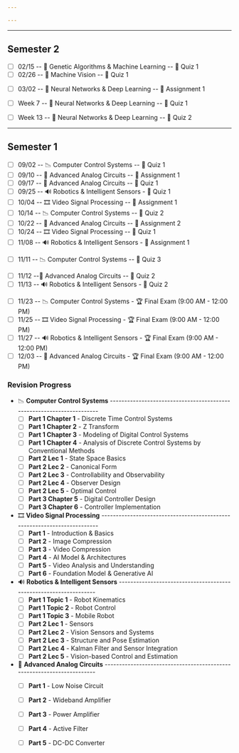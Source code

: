 ```yaml
---

---
```


---
## Semester 2

+ [ ] 02/15 -- 🧬 Genetic Algorithms & Machine Learning -- 📝 Quiz 1
+ [ ] 02/26 -- 📸 Machine Vision -- 📝 Quiz 1
- [ ] 03/02 -- 🔮 Neural Networks & Deep Learning -- 📄 Assignment 1
- [ ] Week 7 -- 🔮 Neural Networks & Deep Learning -- 📝 Quiz 1
- [ ] Week 13 -- 🔮 Neural Networks & Deep Learning -- 📝 Quiz 2

















---
## Semester 1

+ [ ] 09/02 -- 📉 Computer Control Systems -- 📝 Quiz 1
+ [ ] 09/10 -- 🧵 Advanced Analog Circuits -- 📃 Assignment 1
+ [ ] 09/17 -- 🧵 Advanced Analog Circuits -- 📝 Quiz 1
+ [ ] 09/25 -- 🔊 Robotics & Intelligent Sensors - 📝 Quiz 1
+ [ ] 10/04 -- 🎞 Video Signal Processing -- 📃 Assignment 1 
+ [ ] 10/14 -- 📉 Computer Control Systems -- 📝 Quiz 2
+ [ ] 10/22 -- 🧵 Advanced Analog Circuits -- 📃 Assignment 2
+ [ ] 10/24 -- 🎞 Video Signal Processing -- 📝 Quiz 1
+ [ ] 11/08 -- 🔊 Robotics & Intelligent Sensors - 📃 Assignment 1
- [ ] 11/11 -- 📉 Computer Control Systems -- 📝 Quiz 3
+ [ ] 11/12 --🧵 Advanced Analog Circuits -- 📝 Quiz 2
+ [ ] 11/13 -- 🔊 Robotics & Intelligent Sensors - 📝 Quiz 2

- [ ] 11/23 -- 📉 Computer Control Systems - 🏆 Final Exam (9:00 AM - 12:00 PM)
- [ ] 11/25 -- 🎞 Video Signal Processing - 🏆 Final Exam (9:00 AM - 12:00 PM)
- [ ] 11/27 -- 🔊 Robotics & Intelligent Sensors - 🏆 Final Exam (9:00 AM - 12:00 PM)
- [ ] 12/03 -- 🧵 Advanced Analog Circuits - 🏆 Final Exam (9:00 AM - 12:00 PM)

### Revision Progress

+ 📉 **Computer Control Systems** ----------------------------------------------------------------------
	- [ ] **Part 1 Chapter 1** - Discrete Time Control Systems
	- [ ] **Part 1 Chapter 2** - Z Transform
	- [ ] **Part 1 Chapter 3** - Modeling of Digital Control Systems
	- [ ] **Part 1 Chapter 4** - Analysis of Discrete Control Systems by Conventional Methods
	- [ ] **Part 2 Lec 1** - State Space Basics
	- [ ] **Part 2 Lec 2** - Canonical Form
	- [ ] **Part 2 Lec 3** - Controllability and Observability
	- [ ] **Part 2 Lec 4** - Observer Design
	- [ ] **Part 2 Lec 5** - Optimal Control
	- [ ] **Part 3 Chapter 5** - Digital Controller Design
	- [ ] **Part 3 Chapter 6** - Controller Implementation
+ 🎞 **Video Signal Processing** -------------------------------------------------------------------------
	- [ ] **Part 1** - Introduction & Basics
	- [ ] **Part 2** - Image Compression
	- [ ] **Part 3** - Video Compression
	- [ ] **Part 4** - AI Model & Architectures
	- [ ] **Part 5** - Video Analysis and Understanding
	- [ ] **Part 6** - Foundation Model & Generative AI
+ 🔊 **Robotics & Intelligent Sensors** ------------------------------------------------------------------
	- [ ] **Part 1 Topic 1** - Robot Kinematics
	- [ ] **Part 1 Topic 2** - Robot Control
	- [ ] **Part 1 Topic 3** - Mobile Robot
	- [ ] **Part 2 Lec 1** - Sensors
	- [ ] **Part 2 Lec 2** - Vision Sensors and Systems
	- [ ] **Part 2 Lec 3** - Structure and Pose Estimation
	- [ ] **Part 2 Lec 4** - Kalman Filter and Sensor Integration
	- [ ] **Part 2 Lec 5** - Vision-based Control and Estimation
+ 🧵 **Advanced Analog Circuits** -----------------------------------------------------------------------
	- [ ] **Part 1** - Low Noise Circuit 
	- [ ] **Part 2** - Wideband Amplifier
	- [ ] **Part 3** - Power Amplifier 
	- [ ] **Part 4** - Active Filter 
	- [ ] **Part 5** - DC-DC Converter

